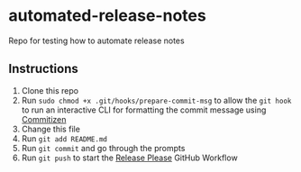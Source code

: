 # automated-release-notes

Repo for testing how to automate release notes

## Instructions

1. Clone this repo
2. Run `sudo chmod +x .git/hooks/prepare-commit-msg` to allow the `git hook` to run an interactive CLI for formatting the commit message using [Commitizen](http://commitizen.github.io/cz-cli/)
3. Change this file
4. Run `git add README.md`
5. Run `git commit` and go through the prompts
6. Run `git push` to start the [Release Please](https://github.com/googleapis/release-please) GitHub Workflow
